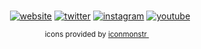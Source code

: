 <br>
<div align="center">

[![website][website icon]](https://vladde.net/)
[![twitter][twitter icon]](https://twitter.com/vladdeSV)
[![instagram][instagram icon]](https://www.instagram.com/vladdesv/)
[![youtube][youtube icon]](https://www.youtube.com/channel/UC2rTBbXG_NwMVgtnSM0ErgQ) 

<sub>icons provided by [iconmonstr <img src="https://public.vladde.net/icons/iconmonstr/iconmonstr.svg?v=1" width="10">](https://iconmonstr.com/)</sub>
<!-- iconmonster does not require to link back the them, like Icons8 for example. However, they have solid (heh) icons and it would be a shame to not mention them -->

</div>

[website icon]: https://public.vladde.net/icons/iconmonstr/globe.svg?v=10
[twitter icon]: https://public.vladde.net/icons/iconmonstr/twitter.svg?v=10
[instagram icon]: https://public.vladde.net/icons/iconmonstr/instagram.svg?v=10
[youtube icon]: https://public.vladde.net/icons/iconmonstr/youtube.svg?v=10
